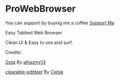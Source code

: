# ProWebBrowser
You can support by buying me a coffee [Support Me](https://www.buymeacoffee.com/talsh)


Easy Tabbed Web Browser


Clean UI & Easy to use and surf.



Credits: 

[Gota](https://github.com/alhazmy13/Gota) By [alhazmy13](https://github.com/alhazmy13)

[clearable-edittext](https://github.com/Cielsk/clearable-edittext) By [Cielsk](https://github.com/Cielsk)


